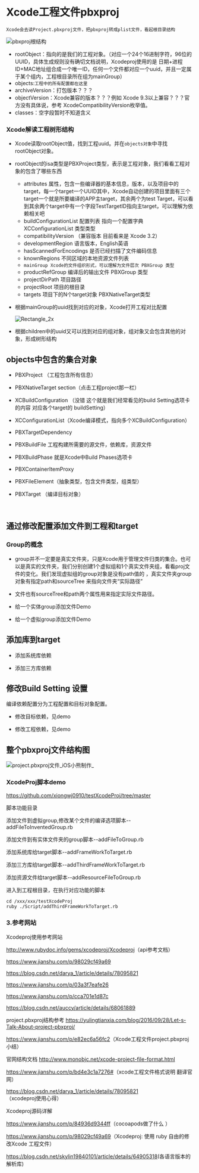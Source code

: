 # Xcode工程文件pbxproj



`Xcode会去读Project.pbxproj文件，把pbxproj转成plist文件，看起根目录结构`

![pbxproj根结构](https://img2018.cnblogs.com/blog/432851/201906/432851-20190617170319050-1024168472.jpg)

- rootObject：指向的是我们的工程对象。（对应一个24个16进制字符，96位的UUID，具体生成规则没有确切文档说明，Xcodeproj使用的是 日期+进程ID+MAC地址组合成一个唯一ID，任何一个文件都对应一个uuid，并且一定属于某个组内，工程根目录所在组为mainGroup）
- objects:`工程中的所有配置都在这里`
- archiveVersion：打包版本？？？
- objectVersion：Xcode兼容的版本？？？例如 Xcode 9.3以上兼容？？？官方没有具体说，参考 XcodeCompatibilityVersion枚举值。
- classes：空字段暂时不知道含义



### Xcode解读工程树形结构

- Xcode读取rootObject值，找到工程uuid。并在`objects对象`中寻找rootObject对象。

- rootObject的isa类型是PBXProject类型，表示是工程对象，我们看看工程对象的包含了哪些东西

  - attributes 属性，包含一些编译器的基本信息，版本，以及项目中的target，每一个target一个UUID其中，Xcode自动创建的项目里面有三个target一个就是所要编译的APP主target，其余两个为test Target，可以看到其余两个target中有一个字段TestTargetID指向主target，可以理解为依赖相关吧
  - buildConfigurationList 配置列表 指向一个配置字典 XCConfigurationList 类型类型
  - compatibilityVersion （兼容版本 目前看来是 Xcode 3.2）
  - developmentRegion 语言版本，English英语
  - hasScannedForEncodings 是否已经扫描了文件编码信息
  - knownRegions 不同区域的本地资源文件列表
  - `mainGroup Xcode的文件组织形式，可以理解为文件层次 PBXGroup 类型`
  - productRefGroup  编译后的输出文件 PBXGroup 类型
  - projectDirPath 项目路径
  - projectRoot 项目的根目录
  - targets 项目下的N个target对象 PBXNativeTarget类型

- 根据mainGroup的uuid找到对应的对象，Xcode打开工程对比配置

  ![Rectangle_2x](https://img2018.cnblogs.com/blog/432851/201906/432851-20190617170634760-137098130.png)

- 根据children中的uuid又可以找到对应的组对象，组对象又会包含其他的对象，形成树形结构



## objects中包含的集合对象

- PBXProject （工程包含所有信息）

- PBXNativeTarget  section（点击工程project那一栏）

- XCBuildConfiguration （没错 这个就是我们经常看见的build Setting选项卡的内容 对应各个target的  buildSetting）

- XCConfigurationList（Xcode编译模式，指向多个XCBuildConfiguration）

- PBXTargetDependency

- PBXBuildFile 工程构建所需要的源文件，依赖库，资源文件

- PBXBuildPhase  就是Xcode中Build Phases选项卡

- PBXContainerItemProxy

- PBXFileElement（抽象类型，包含文件类型，组类型）

- PBXTarget （编译目标对象）

  ​

## 通过修改配置添加文件到工程和target

### Group的概念

-  group并不一定要是真实文件夹，只是Xcode用于管理文件归类的集合。也可以是真实的文件夹，我们分别创建1个虚拟组和1个真实文件夹组，看看proj文件的变化。我们发现虚拟组的group对象是没有path值的 ，真实文件夹group对象有指定path和sourceTree 来指向文件夹“实际路径”

-  文件也有sourceTree和path两个属性用来指定实际文件路径。

-  给一个实体group添加文件Demo

-  给一个虚拟group添加文件Demo



## 添加库到target

-  添加系统库依赖

-  添加三方库依赖


## 修改Build Setting 设置

编译依赖配置分为工程配置和目标对象配置。

-  修改目标依赖，见demo

-  修改工程依赖，见demo  




## 整个pbxproj文件结构图

![project.pbxproj文件_iOS小熊制作_](https://img2018.cnblogs.com/blog/432851/201906/432851-20190617170758321-286591618.png)



### XcodeProj脚本demo

<https://github.com/xiongwj0910/testXcodeProj/tree/master>

脚本功能目录

添加文件到虚拟group,修改某个文件的编译选项脚本--addFileToInventedGroup.rb   

添加文件到有实体文件夹的group脚本--addFileToGroup.rb   

添加系统库给target脚本--addFrameWorkToTarget.rb   

添加三方库给target脚本--addThirdFrameWorkToTarget.rb   

添加资源文件给target脚本--addResourceFileToGroup.rb

进入到工程根目录，在执行对应功能的脚本

```
cd /xxx/xxx/testXcodeProj
ruby ./Script/addThirdFrameWorkToTarget.rb
```



### 3.参考网站

Xcodeproj使用参考网站

<http://www.rubydoc.info/gems/xcodeproj/Xcodeproj>（api参考文档）

 <https://www.jianshu.com/p/98029cf49a69>

<https://blog.csdn.net/darya_1/article/details/78095821>

<https://www.jianshu.com/p/03a3f7eafe26>

<https://www.jianshu.com/p/cca701e1d87c>

<https://blog.csdn.net/auccy/article/details/68061889>

project.pbxproj结构参考 <https://yulingtianxia.com/blog/2016/09/28/Let-s-Talk-About-project-pbxproj/>

<https://www.jianshu.com/p/e82ec6a56fc2>（Xcode工程文件project.pbxproj小结）

官网结构文档 <http://www.monobjc.net/xcode-project-file-format.html>

<https://www.jianshu.com/p/bd4e3c1a7276#>（xcode工程文件格式说明 翻译官网）

<https://blog.csdn.net/darya_1/article/details/78095821>（xcodeproj使用心得）

Xcodeproj源码详解

<https://www.jianshu.com/p/84936d9344ff>（cocoapods做了什么 ）

<https://www.jianshu.com/p/98029cf49a69>（Xcodeproj: 使用 ruby 自由的修改Xcode 工程文件）

<https://blog.csdn.net/skylin19840101/article/details/64905318>(各语言版本的解析库)


